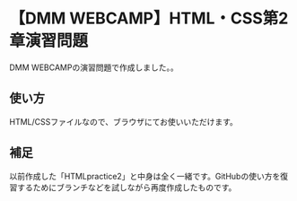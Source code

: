 # 【DMM WEBCAMP】HTML・CSS第2章演習問題
DMM WEBCAMPの演習問題で作成しました。。

## 使い方
HTML/CSSファイルなので、ブラウザにてお使いいただけます。

## 補足
以前作成した「HTMLpractice2」と中身は全く一緒です。GitHubの使い方を復習するためにブランチなどを試しながら再度作成したものです。
